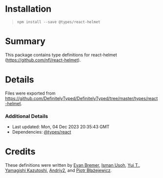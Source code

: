 # Installation
> `npm install --save @types/react-helmet`

# Summary
This package contains type definitions for react-helmet (https://github.com/nfl/react-helmet).

# Details
Files were exported from https://github.com/DefinitelyTyped/DefinitelyTyped/tree/master/types/react-helmet.

### Additional Details
 * Last updated: Mon, 04 Dec 2023 20:35:43 GMT
 * Dependencies: [@types/react](https://npmjs.com/package/@types/react)

# Credits
These definitions were written by [Evan Bremer](https://github.com/evanbb), [Isman Usoh](https://github.com/isman-usoh), [Yui T.](https://github.com/yuit), [Yamagishi Kazutoshi](https://github.com/ykzts), [Andriy2](https://github.com/Andriy2), and [Piotr Błażejewicz](https://github.com/peterblazejewicz).
